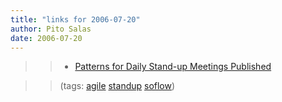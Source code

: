 ```yaml
---
title: "links for 2006-07-20"
author: Pito Salas
date: 2006-07-20
---
```



>>

>>   * [Patterns for Daily Stand-up Meetings
Published](<http://www.infoq.com/news/Its-Not-Just-Standing-Up>)

>>

>> (tags: [agile](<http://del.icio.us/pitosalas/agile>)
[standup](<http://del.icio.us/pitosalas/standup>)
[soflow](<http://del.icio.us/pitosalas/soflow>))

>>

>>


